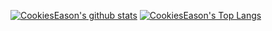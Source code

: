 [GITHUB_PROFILE]: https://github.com/CookiesEason
[GITHUB_STATS_SRC]: https://github-readme-stats.vercel.app/api?username=CookiesEason&show_icons=true&theme=vue&count_private=true
[GITHUB_LANG_SRC]: https://github-readme-stats.vercel.app/api/top-langs/?username=CookiesEason&layout=compact&theme=vue&hide=javascript

[![CookiesEason's github stats][GITHUB_STATS_SRC]][GITHUB_PROFILE]
[![CookiesEason's Top Langs][GITHUB_LANG_SRC]][GITHUB_PROFILE]

